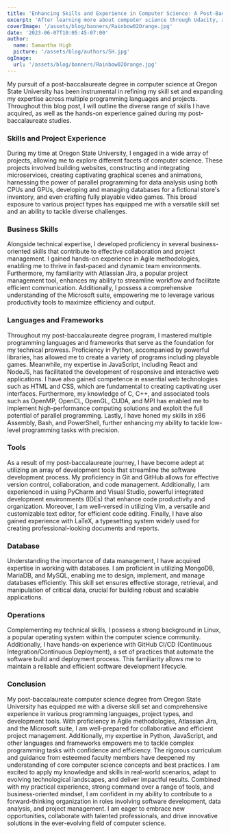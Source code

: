 ```yaml
---
title: 'Enhancing Skills and Experience in Computer Science: A Post-Baccalaureate Journey'
excerpt: 'After learning more about computer science through Udacity, and continuing to tinker on my own, I have decided to start a more formal computer science education.'
coverImage: '/assets/blog/banners/Rainbow02Orange.jpg'
date: '2023-06-07T10:05:45-07:00'
author:
  name: Samantha High
  picture: '/assets/blog/authors/SH.jpg'
ogImage:
  url: '/assets/blog/banners/Rainbow02Orange.jpg'
---
```


My pursuit of a post-baccalaureate degree in computer science at Oregon State University has been instrumental in refining my skill set and expanding my expertise across multiple programming languages and projects. Throughout this blog post, I will outline the diverse range of skills I have acquired, as well as the hands-on experience gained during my post-baccalaureate studies.

### Skills and Project Experience
During my time at Oregon State University, I engaged in a wide array of projects, allowing me to explore different facets of computer science. These projects involved building websites, constructing and integrating microservices, creating captivating graphical scenes and animations, harnessing the power of parallel programming for data analysis using both CPUs and GPUs, developing and managing databases for a fictional store's inventory, and even crafting fully playable video games. This broad exposure to various project types has equipped me with a versatile skill set and an ability to tackle diverse challenges.

### Business Skills
Alongside technical expertise, I developed proficiency in several business-oriented skills that contribute to effective collaboration and project management. I gained hands-on experience in Agile methodologies, enabling me to thrive in fast-paced and dynamic team environments. Furthermore, my familiarity with Atlassian Jira, a popular project management tool, enhances my ability to streamline workflow and facilitate efficient communication. Additionally, I possess a comprehensive understanding of the Microsoft suite, empowering me to leverage various productivity tools to maximize efficiency and output.

### Languages and Frameworks
Throughout my post-baccalaureate degree program, I mastered multiple programming languages and frameworks that serve as the foundation for my technical prowess. Proficiency in Python, accompanied by powerful libraries, has allowed me to create a variety of programs including playable games. Meanwhile, my expertise in JavaScript, including React and NodeJS, has facilitated the development of responsive and interactive web applications. I have also gained competence in essential web technologies such as HTML and CSS, which are fundamental to creating captivating user interfaces. Furthermore, my knowledge of C, C++, and associated tools such as OpenMP, OpenCL, OpenGL, CUDA, and MPI has enabled me to implement high-performance computing solutions and exploit the full potential of parallel programming. Lastly, I have honed my skills in x86 Assembly, Bash, and PowerShell, further enhancing my ability to tackle low-level programming tasks with precision.

### Tools
As a result of my post-baccalaureate journey, I have become adept at utilizing an array of development tools that streamline the software development process. My proficiency in Git and GitHub allows for effective version control, collaboration, and code management. Additionally, I am experienced in using PyCharm and Visual Studio, powerful integrated development environments (IDEs) that enhance code productivity and organization. Moreover, I am well-versed in utilizing Vim, a versatile and customizable text editor, for efficient code editing. Finally, I have also gained experience with LaTeX, a typesetting system widely used for creating professional-looking documents and reports.

### Database
Understanding the importance of data management, I have acquired expertise in working with databases. I am proficient in utilizing MongoDB, MariaDB, and MySQL, enabling me to design, implement, and manage databases efficiently. This skill set ensures effective storage, retrieval, and manipulation of critical data, crucial for building robust and scalable applications.

### Operations
Complementing my technical skills, I possess a strong background in Linux, a popular operating system within the computer science community. Additionally, I have hands-on experience with GitHub CI/CD (Continuous Integration/Continuous Deployment), a set of practices that automate the software build and deployment process. This familiarity allows me to maintain a reliable and efficient software development lifecycle.


### Conclusion
My post-baccalaureate computer science degree from Oregon State University has equipped me with a diverse skill set and comprehensive experience in various programming languages, project types, and development tools. With proficiency in Agile methodologies, Atlassian Jira, and the Microsoft suite, I am well-prepared for collaborative and efficient project management. Additionally, my expertise in Python, JavaScript, and other languages and frameworks empowers me to tackle complex programming tasks with confidence and efficiency. The rigorous curriculum and guidance from esteemed faculty members have deepened my understanding of core computer science concepts and best practices. I am excited to apply my knowledge and skills in real-world scenarios, adapt to evolving technological landscapes, and deliver impactful results. Combined with my practical experience, strong command over a range of tools, and business-oriented mindset, I am confident in my ability to contribute to a forward-thinking organization in roles involving software development, data analysis, and project management. I am eager to embrace new opportunities, collaborate with talented professionals, and drive innovative solutions in the ever-evolving field of computer science.